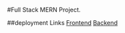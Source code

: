 #Full Stack MERN Project. 
 
##deployment Links
  [Frontend]('https://memories-frontend-pi.vercel.app/')
  [Backend]('https://memories-backend-seven.vercel.app/')